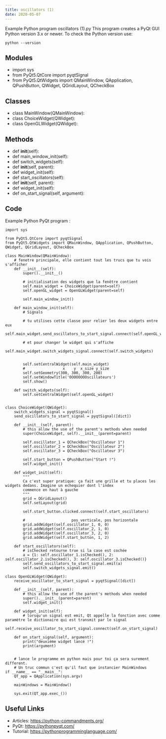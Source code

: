 ```yaml
---
title: oscillators (1)
date: 2020-05-07
---
```

Example Python program oscillators (1).py
This program creates a PyQt GUI
Python version 3.x or newer.
To check the Python version use:

    python --version

## Modules

* import sys
* from PyQt5.QtCore import pyqtSignal
* from PyQt5.QtWidgets import QMainWindow, QApplication, QPushButton, QWidget, QGridLayout, QCheckBox

## Classes

* class MainWindow(QMainWindow):
* class ChoiceWidget(QWidget):
* class OpenGLWidget(QWidget):

## Methods

* def __init__(self):
* def main_window_init(self):
* def switch_widgets(self):
* def __init__(self, parent):
* def widget_init(self):
* def start_oscillators(self):
* def __init__(self, parent):
* def widget_init(self):
* def on_start_signal(self, argument):

## Code

Example Python PyQt program :

    import sys
    
    from PyQt5.QtCore import pyqtSignal
    from PyQt5.QtWidgets import QMainWindow, QApplication, QPushButton, QWidget, QGridLayout, QCheckBox
    
    class MainWindow(QMainWindow):
        # fenetre principale, elle contient tout les trucs que tu vois s'afficher
        def __init__(self):
            super().__init__()
    
            # initialisation des widgets que la fenêtre contient
            self.main_widget = ChoiceWidget(parent=self)
            self.openGL_widget = OpenGLWidget(parent=self)
    
            self.main_window_init()
    
        def main_window_init(self):
            # Signals
    
            # tu utilises cette classe pour relier les deux widgets entre eux
            self.main_widget.send_oscillators_to_start_signal.connect(self.openGL_widget.receive_oscillator_to_start_signal)
    
            # et pour changer le widget qui s'affiche
            self.main_widget.switch_widgets_signal.connect(self.switch_widgets)
    
    
            self.setCentralWidget(self.main_widget)
            #                 x    y  x_size y_size
            self.setGeometry(300, 300, 300, 200)
            self.setWindowTitle('OOOOOOOOscillateurs')
            self.show()
    
        def switch_widgets(self):
            self.setCentralWidget(self.openGL_widget)
    
    
    class ChoiceWidget(QWidget):
        switch_widgets_signal = pyqtSignal()
        send_oscillators_to_start_signal = pyqtSignal([dict])
    
        def __init__(self, parent):
            # this allow the use of the parent's methods when needed
            super(ChoiceWidget, self).__init__(parent=parent)
    
            self.oscillator_1 = QCheckBox("Oscillateur 1")
            self.oscillator_2 = QCheckBox("Oscillateur 2")
            self.oscillator_3 = QCheckBox("Oscillateur 3")
    
            self.start_button = QPushButton("Start !")
            self.widget_init()
    
        def widget_init(self):
            """
            Ca c'est super pratique: ça fait une grille et tu places les widgets dedans. Imagine un echequier dont l'index
            commence en haut à gauche
            """
            grid = QGridLayout()
            self.setLayout(grid)
    
            self.start_button.clicked.connect(self.start_oscillators)
    
            #                     pos_verticale, pos horizontale
            grid.addWidget(self.oscillator_1, 0, 0)
            grid.addWidget(self.oscillator_2, 1, 0)
            grid.addWidget(self.oscillator_3, 2, 0)
            grid.addWidget(self.start_button, 1, 2)
    
        def start_oscillators(self):
            # isChecked retourne true si la case est cochée
            a = {1: self.oscillator_1.isChecked(), 2: self.oscillator_2.isChecked(), 3: self.oscillator_3.isChecked()}
            self.send_oscillators_to_start_signal.emit(a)
            self.switch_widgets_signal.emit()
    
    class OpenGLWidget(QWidget):
        receive_oscillator_to_start_signal = pyqtSignal([dict])
    
        def __init__(self, parent):
            # this allow the use of the parent's methods when needed
            super().__init__(parent=parent)
            self.widget_init()
    
        def widget_init(self):
            # lorsqu'un signal est emit, Qt appelle la fonction avec comme paramètre le dictionaire qui est transmit par le signal
            self.receive_oscillator_to_start_signal.connect(self.on_start_signal)
    
        def on_start_signal(self, argument):
            print("deuxième widget lancé !")
            print(argument)
    
    
        # lance le programme en python mais pour toi ça sera surement different.
        # Un truc commun c'est qu'il faut que instancier MainWindows
    if __name__ == "__main__":
        QT_app = QApplication(sys.argv)
    
        mainWindows = MainWindow()
    
        sys.exit(QT_app.exec_())
    

## Useful Links

- Articles: https://python-commandments.org/
- PyQt: https://pythonpyqt.com/
- Tutorial: https://pythonprogramminglanguage.com/
